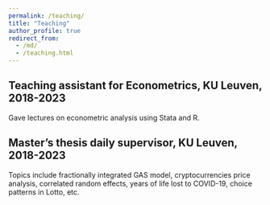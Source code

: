 ```yaml
---
permalink: /teaching/
title: "Teaching"
author_profile: true
redirect_from: 
  - /md/
  - /teaching.html
---
```


##  Teaching assistant for Econometrics, KU Leuven, 2018-2023
Gave lectures on econometric analysis using Stata and R.

## Master’s thesis daily supervisor, KU Leuven, 2018-2023
Topics include fractionally integrated GAS model, cryptocurrencies price analysis, correlated random effects, years of life lost to COVID-19, choice patterns in Lotto, etc.